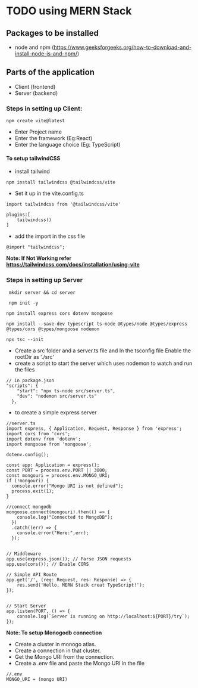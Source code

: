 # TODO using MERN Stack

## Packages to be installed
- node and npm (https://www.geeksforgeeks.org/how-to-download-and-install-node-js-and-npm/) 

## Parts of the application 
- Client (frontend)
- Server (backend)

### Steps in setting up Client:
```
npm create vite@latest 
```
- Enter Project name
- Enter the framework (Eg:React)
- Enter the language choice (Eg: TypeScript)

#### To setup tailwindCSS
- install tailwind
```
npm install tailwindcss @tailwindcss/vite
```
- Set it up in the vite.config.ts
```
import tailwindcss from '@tailwindcss/vite'

plugins:[
    tailwindcss()
]
```
- add the import in the css file
```
@import "tailwindcss";
```

**Note: If Not Working refer https://tailwindcss.com/docs/installation/using-vite**

### Steps in setting up Server
```
 mkdir server && cd server
```
```
 npm init -y
```
```
npm install express cors dotenv mongoose
```
```
npm install --save-dev typescript ts-node @types/node @types/express @types/cors @types/mongoose nodemon
```
```
npx tsc --init
```

- Create a src folder and a server.ts file and In the tsconfig file Enable the rootDir as './src' 
- create a script to start the server which uses nodemon to watch and run the files 
```
// in package.json 
"scripts": {
    "start": "npx ts-node src/server.ts",
    "dev": "nodemon src/server.ts"
  },

```

- to create a simple express server
``` 
//server.ts
import express, { Application, Request, Response } from 'express';
import cors from 'cors';
import dotenv from 'dotenv';
import mongoose from 'mongoose';

dotenv.config();

const app: Application = express();
const PORT = process.env.PORT || 3000;
const mongouri = process.env.MONGO_URI;
if (!mongouri) {
  console.error("Mongo URI is not defined");
  process.exit(1);
}

//connect mongodb
mongoose.connect(mongouri).then(() => {
    console.log("Connected to MongoDB");
  })
  .catch((err) => {
    console.error("Here:",err);
  });


// Middleware
app.use(express.json()); // Parse JSON requests
app.use(cors()); // Enable CORS

// Simple API Route
app.get('/', (req: Request, res: Response) => {
    res.send('Hello, MERN Stack creat TypeScript!');
});


// Start Server
app.listen(PORT, () => {
    console.log(`Server is running on http://localhost:${PORT}/try`);
});

```

**Note: To setup Monogodb connection**
- Create a cluster in monogo atlas.
- Create a connection in that cluster.
- Get the Mongo URI from the connection.
- Create a .env file and paste the Mongo URI in the file 
```
//.env
MONGO_URI = (mongo URI)
```

